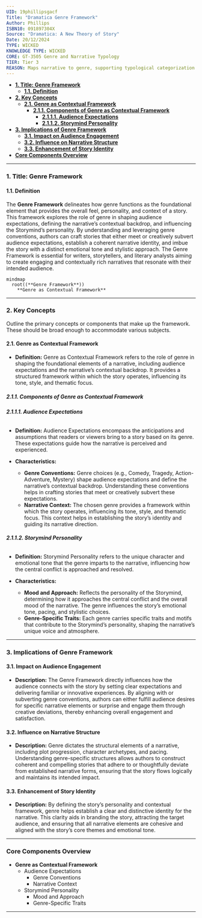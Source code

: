 ```yaml
---
UID: 19phillipsgacf
Title: "Dramatica Genre Framework"
Author: Phillips
ISBN10: 091897304X
Source: "Dramatica: A New Theory of Story"
Date: 20/12/2024
TYPE: WICKED
KNOWLEDGE TYPE: WICKED
CORE: GT-3505 Genre and Narrative Typology
TIER: Tier 3
REASON: Maps narrative to genre, supporting typological categorization.
---
```


- [**1. Title: Genre Framework**](#1-title-genre-framework)
  - [**1.1. Definition**](#11-definition)
- [**2. Key Concepts**](#2-key-concepts)
  - [**2.1. Genre as Contextual Framework**](#21-genre-as-contextual-framework)
    - [**2.1.1. Components of Genre as Contextual Framework**](#211-components-of-genre-as-contextual-framework)
      - [**2.1.1.1. Audience Expectations**](#2111-audience-expectations)
      - [**2.1.1.2. Storymind Personality**](#2112-storymind-personality)
- [**3. Implications of Genre Framework**](#3-implications-of-genre-framework)
  - [**3.1. Impact on Audience Engagement**](#31-impact-on-audience-engagement)
  - [**3.2. Influence on Narrative Structure**](#32-influence-on-narrative-structure)
  - [**3.3. Enhancement of Story Identity**](#33-enhancement-of-story-identity)
- [**Core Components Overview**](#core-components-overview)

---

### **1. Title: Genre Framework**

#### **1.1. Definition**

The **Genre Framework** delineates how genre functions as the foundational element that provides the overall feel, personality, and context of a story. This framework explores the role of genre in shaping audience expectations, defining the narrative’s contextual backdrop, and influencing the Storymind’s personality. By understanding and leveraging genre conventions, authors can craft stories that either meet or creatively subvert audience expectations, establish a coherent narrative identity, and imbue the story with a distinct emotional tone and stylistic approach. The Genre Framework is essential for writers, storytellers, and literary analysts aiming to create engaging and contextually rich narratives that resonate with their intended audience.

```mermaid
mindmap
  root((**Genre Framework**))
    **Genre as Contextual Framework**
```

---

### **2. Key Concepts**

Outline the primary concepts or components that make up the framework. These should be broad enough to accommodate various subjects.

#### **2.1. Genre as Contextual Framework**

- **Definition:**
  Genre as Contextual Framework refers to the role of genre in shaping the foundational elements of a narrative, including audience expectations and the narrative’s contextual backdrop. It provides a structured framework within which the story operates, influencing its tone, style, and thematic focus.

##### **2.1.1. Components of Genre as Contextual Framework**

###### **2.1.1.1. Audience Expectations**

- **Definition:**
  Audience Expectations encompass the anticipations and assumptions that readers or viewers bring to a story based on its genre. These expectations guide how the narrative is perceived and experienced.

- **Characteristics:**
  - **Genre Conventions:** Genre choices (e.g., Comedy, Tragedy, Action-Adventure, Mystery) shape audience expectations and define the narrative’s contextual backdrop. Understanding these conventions helps in crafting stories that meet or creatively subvert these expectations.
  - **Narrative Context:** The chosen genre provides a framework within which the story operates, influencing its tone, style, and thematic focus. This context helps in establishing the story’s identity and guiding its narrative direction.

###### **2.1.1.2. Storymind Personality**

- **Definition:**
  Storymind Personality refers to the unique character and emotional tone that the genre imparts to the narrative, influencing how the central conflict is approached and resolved.

- **Characteristics:**
  - **Mood and Approach:** Reflects the personality of the Storymind, determining how it approaches the central conflict and the overall mood of the narrative. The genre influences the story’s emotional tone, pacing, and stylistic choices.
  - **Genre-Specific Traits:** Each genre carries specific traits and motifs that contribute to the Storymind’s personality, shaping the narrative’s unique voice and atmosphere.

---

### **3. Implications of Genre Framework**

#### **3.1. Impact on Audience Engagement**

- **Description:**
  The Genre Framework directly influences how the audience connects with the story by setting clear expectations and delivering familiar or innovative experiences. By aligning with or subverting genre conventions, authors can either fulfill audience desires for specific narrative elements or surprise and engage them through creative deviations, thereby enhancing overall engagement and satisfaction.

#### **3.2. Influence on Narrative Structure**

- **Description:**
  Genre dictates the structural elements of a narrative, including plot progression, character archetypes, and pacing. Understanding genre-specific structures allows authors to construct coherent and compelling stories that adhere to or thoughtfully deviate from established narrative forms, ensuring that the story flows logically and maintains its intended impact.

#### **3.3. Enhancement of Story Identity**

- **Description:**
  By defining the story’s personality and contextual framework, genre helps establish a clear and distinctive identity for the narrative. This clarity aids in branding the story, attracting the target audience, and ensuring that all narrative elements are cohesive and aligned with the story’s core themes and emotional tone.

---

### **Core Components Overview**

- **Genre as Contextual Framework**
  - Audience Expectations
    - Genre Conventions
    - Narrative Context
  - Storymind Personality
    - Mood and Approach
    - Genre-Specific Traits

---
